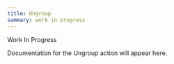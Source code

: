 ```yaml
---
title: Ungroup
summary: work in progress
---
```


Work In Progress

Documentation for the Ungroup action will appear here.
